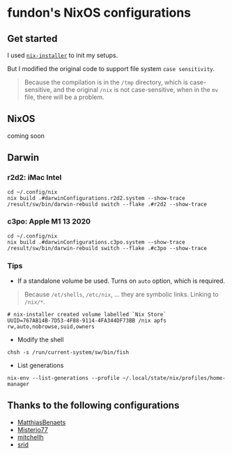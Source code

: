 # fundon's NixOS configurations

## Get started

I used [`nix-installer`](https://github.com/DeterminateSystems/nix-installer) to init my setups.

But I modified the original code to support file system `case sensitivity`.

> Because the compilation is in the `/tmp` directory, which is case-sensitive,
> and the original `/nix` is not case-sensitive, when in the `mv` file,
> there will be a problem.

## NixOS

coming soon

## Darwin

### r2d2: iMac Intel

```console
cd ~/.config/nix
nix build .#darwinConfigurations.r2d2.system --show-trace
/result/sw/bin/darwin-rebuild switch --flake .#r2d2 --show-trace
```

### c3po: Apple M1 13 2020

```console
cd ~/.config/nix
nix build .#darwinConfigurations.c3po.system --show-trace
/result/sw/bin/darwin-rebuild switch --flake .#c3po --show-trace
```

### Tips

* If a standalone volume be used. Turns on `auto` option, which is required.

> Because `/et/shells`, `/etc/nix`, ... they are symbolic links. Linking to `/nix/*`.
```
# nix-installer created volume labelled `Nix Store`
UUID=767AB14B-7D53-4F88-9114-4FA344DF73BB /nix apfs rw,auto,nobrowse,suid,owners
```

* Modify the shell

```console
chsh -s /run/current-system/sw/bin/fish
```

* List generations

```console
nix-env --list-generations --profile ~/.local/state/nix/profiles/home-manager
```

## Thanks to the following configurations

* [MatthiasBenaets](https://github.com/MatthiasBenaets/nixos-config)
* [Misterio77](https://github.com/Misterio77/nix-config)
* [mitchellh](https://github.com/mitchellh/nixos-config)
* [srid](https://github.com/srid/nixos-config)
